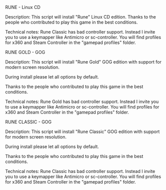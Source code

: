 RUNE - Linux CD

Description:
This script will install "Rune" Linux CD edition.
Thanks to the people who contributed to play this game in the best conditions.


Technical notes:
Rune Classic has bad controller support. Instead I invite you to use a keymapper like Antimicro or sc-controller. You will find profiles for x360 and Steam Controller in the "gamepad profiles" folder.

RUNE GOLD - GOG

Description:
This script will install "Rune Gold" GOG edition with support for modern screen resolution.

During install please let all options by default.

Thanks to the people who contributed to play this game in the best conditions.

Technical notes:
Rune Gold has bad controller support. Instead I invite you to use a keymapper like Antimicro or sc-controller. You will find profiles for x360 and Steam Controller in the "gamepad profiles" folder.

RUNE CLASSIC - GOG

Description:
This script will install "Rune Classic" GOG edition with support for modern screen resolution.

During install please let all options by default.

Thanks to the people who contributed to play this game in the best conditions.

Technical notes:
Rune Classic has bad controller support. Instead I invite you to use a keymapper like Antimicro or sc-controller. You will find profiles for x360 and Steam Controller in the "gamepad profiles" folder.
